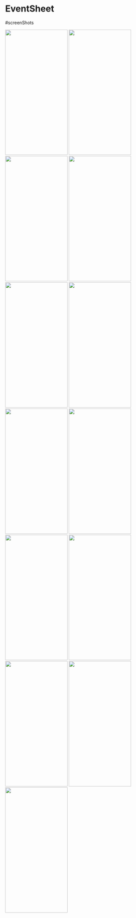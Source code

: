 # EventSheet
#screenShots

<img src="https://user-images.githubusercontent.com/47791578/129800270-0fd61c28-d889-482e-befb-43434c4c5463.jpeg" width="200" height="400">
<img src="https://user-images.githubusercontent.com/47791578/129800292-8165f656-fa5b-449d-912e-391041331567.jpeg" width="200" height="400">
<img src="https://user-images.githubusercontent.com/47791578/129800812-650828aa-b45d-4abb-812b-72579f392d6e.jpeg" width="200" height="400">
<img src="https://user-images.githubusercontent.com/47791578/129800816-c61314b3-3bcf-4e5b-b89c-61d0ab6a2c14.jpeg" width="200" height="400">
<img src="https://user-images.githubusercontent.com/47791578/129800828-44cf2d11-fcc4-4c16-b457-07fa815e905e.jpeg" width="200" height="400">
<img src="https://user-images.githubusercontent.com/47791578/129800834-71acdb36-cb36-4d5b-8b3a-d5cb0b5f5fb0.jpeg" width="200" height="400">
<img src="https://user-images.githubusercontent.com/47791578/129800840-a7abc43d-f79d-4a4e-b453-e550591d09b1.jpeg" width="200" height="400">
<img src="https://user-images.githubusercontent.com/47791578/129800844-7790cdd5-8e1d-4433-80c6-9aba69f7d37d.jpeg" width="200" height="400">
<img src="https://user-images.githubusercontent.com/47791578/129800851-d7d8afa4-8726-49fb-86fe-1184add72ea3.jpeg" width="200" height="400">
<img src="https://user-images.githubusercontent.com/47791578/129800853-fdaf5181-19c6-4e87-b05e-f431c4604d97.jpeg" width="200" height="400">
<img src="https://user-images.githubusercontent.com/47791578/129800858-aa6aeb7e-005b-4dd7-b9b5-d9a5822470b5.jpeg" width="200" height="400">
<img src="https://user-images.githubusercontent.com/47791578/129800860-25b21663-6da2-4cfc-89f6-92a24c0d8492.jpeg" width="200" height="400">
<img src="https://user-images.githubusercontent.com/47791578/129800866-43be4560-0af2-44c9-ab7f-87cef3e57cd3.jpeg" width="200" height="400">


